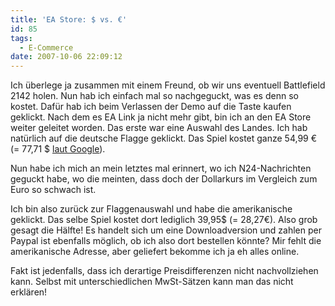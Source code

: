 ```yaml
---
title: 'EA Store: $ vs. €'
id: 85
tags:
  - E-Commerce
date: 2007-10-06 22:09:12
---
```


Ich &#xFC;berlege ja zusammen mit einem Freund, ob wir uns eventuell Battlefield 2142 holen. Nun hab ich einfach mal so nachgeguckt, was es denn so kostet. Daf&#xFC;r hab ich beim Verlassen der Demo auf die Taste kaufen geklickt. Nach dem es EA Link ja nicht mehr gibt, bin ich an den EA Store weiter geleitet worden. Das erste war eine Auswahl des Landes. Ich hab nat&#xFC;rlich auf die deutsche Flagge geklickt. Das Spiel kostet ganze 54,99 &#x20AC; (= 77,71 $ [laut Google](http://www.google.de/search?q=54%2C99+%E2%82%AC+in+%24&amp;sourceid=navclient-ff&amp;ie=UTF-8&amp;rlz=1B3GGGL_de___DE228)). 

Nun habe ich mich an mein letztes mal erinnert, wo ich N24-Nachrichten geguckt habe, wo die meinten, dass doch der Dollarkurs im Vergleich zum Euro so schwach ist.

Ich bin also zur&#xFC;ck zur Flaggenauswahl und habe die amerikanische geklickt. Das selbe Spiel kostet dort lediglich 39,95$ (= 28,27&#x20AC;). Also grob gesagt die H&#xE4;lfte! Es handelt sich um eine Downloadversion und zahlen per Paypal ist ebenfalls m&#xF6;glich, ob ich also dort bestellen k&#xF6;nnte? Mir fehlt die amerikanische Adresse, aber geliefert bekomme ich ja eh alles online.

Fakt ist jedenfalls, dass ich derartige Preisdifferenzen nicht nachvollziehen kann. Selbst mit unterschiedlichen MwSt-S&#xE4;tzen kann man das nicht erkl&#xE4;ren!